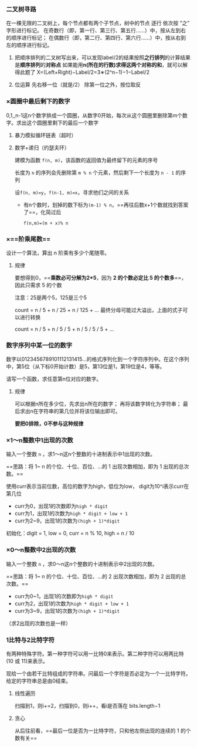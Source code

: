 
### 二叉树寻路 ###
在一棵无限的二叉树上，每个节点都有两个子节点，树中的节点 逐行 依次按 “之” 字形进行标记。
在奇数行（即，第一行、第三行、第五行……）中，按从左到右的顺序进行标记；
在偶数行（即，第二行、第四行、第六行……）中，按从右到左的顺序进行标记。

1. 把顺序排列的二叉树写出来，可以发现label/2的结果按照**之行排列**的计算结果是**顺序排列**的**对称点**
	如果能用**n(所在的行数)求得这两个对称的和**，就可以解得此题了
	X=(Left+Right)−Label/2=3∗(2^n−1)−1−Label/2

2. 位运算
	先右移一位（就是/2）
	除第一位之外，按位取反

### ×圆圈中最后剩下的数字

0,1,,n-1这n个数字排成一个圆圈，从数字0开始，每次从这个圆圈里删除第m个数字。求出这个圆圈里剩下的最后一个数字

1. 暴力模拟循环链表（超时）

2. 数学+递归（约瑟夫环）

   建模为函数 `f(n, m)`，该函数的返回值为最终留下的元素的序号

   长度为 `n` 的序列会先删除第 `m % n` 个元素，然后剩下一个长度为 `n - 1` 的序列

   设`f(n, m)=y`，`f(n-1, m)=x`，寻求他们之间的关系

   - 有n个数时，划掉的数下标为`(m-1) % n`，==再往后数x+1个数就找到答案了==，化简过后

     `f(n,m)=(m + x)% n `

### ×==阶乘尾数==

设计一个算法，算出 n 阶乘有多少个尾随零。

1. 规律

   要想得到0，==**乘数必可分解为2*5**，因为 **2 的个数必定比 5 的个数多**==，因此只需求 5 的个数

   注意：25是两个5，125是三个5

    count = n / 5 + n / 25 + n / 125 + ...
    最终分母可能过大溢出，上面的式子可以进行转换

   count = n / 5 + n / 5 / 5 + n / 5 / 5 / 5 + ...

### 数字序列中某一位的数字

数字以0123456789101112131415…的格式序列化到一个字符序列中。在这个序列中，第5位（从下标0开始计数）是5，第13位是1，第19位是4，等等。

请写一个函数，求任意第n位对应的数字。

1. 规律

   可以根据n所在多少位，先求出n所在的数字；
   再将该数字转化为字符串；
   最后求出n在字符串的第几位并将该位输出即可。

   **要把0排除，0不参与这种规律**

### ×1～n整数中1出现的次数

输入一个整数 `n` ，求1～n这n个整数的十进制表示中1出现的次数。

==思路：将 1~ n 的个位、十位、百位、...的 1 出现次数相加，即为 1 出现的总次数。==

使用curr表示当前位数，高位的数字为high，低位为low， digit为10^i表示curr在第几位

- curr为0，出现1的次数即为`high * digit`
- curr为1，出现1的次数为`high * digit + low + 1`
- curr为2~9，出现1的次数为`(high + 1)*digit`

初始化：digit = 1, low = 0, curr = n % 10, high = n / 10

### ×0～n整数中2出现的次数

输入一个整数 `n` ，求0～n这n个整数的十进制表示中2出现的次数。

==思路：将 1~ n 的个位、十位、百位、...的 2 出现次数相加，即为 2 出现的总次数。==

- curr为0~1，出现1的次数即为`high * digit`
- curr为2，出现1的次数为`high * digit + low + 1`
- curr为3~9，出现1的次数为`(high + 1)*digit`

（求2出现的次数也是一样）

### 1比特与2比特字符

有两种特殊字符。第一种字符可以用一比特0来表示。第二种字符可以用两比特(10 或 11)来表示。

现给一个由若干比特组成的字符串。问最后一个字符是否必定为一个一比特字符。给定的字符串总是由0结束。

1. 线性遍历

   扫描到1，则i+=2，扫描到0，则i++，看i是否落在 bits.length−1

2. 贪心

   从后往前看，==最后一位是否为一比特字符，只和他左侧出现的连续的 1 的个数有关==

